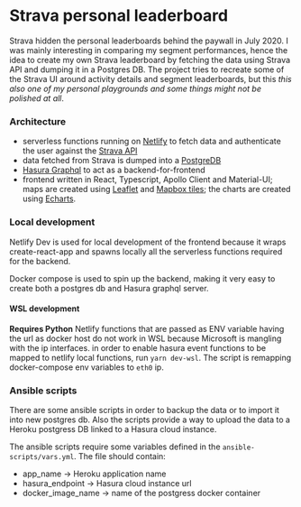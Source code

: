 # Strava personal leaderboard

Strava hidden the personal leaderboards behind the paywall in July 2020. I was mainly interesting in comparing my segment performances, hence the idea to create my own Strava leaderboard by fetching the data using Strava API and dumping it in a Postgres DB. The project tries to recreate some of the Strava UI around activity details and segment leaderboards, but this _this also one of my personal playgrounds and some things might not be polished at all_.

### Architecture

- serverless functions running on [Netlify](https://www.netlify.com/) to fetch data and authenticate the user against the [Strava API](https://developers.strava.com/)
- data fetched from Strava is dumped into a [PostgreDB](https://www.postgresql.org/)
- [Hasura Graphql](https://hasura.io/) to act as a backend-for-frontend
- frontend written in React, Typescript, Apollo Client and Material-UI; maps are created using [Leaflet](https://leafletjs.com/) and [Mapbox tiles](https://www.mapbox.com/maps); the charts are created using [Echarts](https://echarts.apache.org/en/index.html).

### Local development

Netlify Dev is used for local development of the frontend because it wraps create-react-app and spawns locally all the serverless functions required for the backend.

Docker compose is used to spin up the backend, making it very easy to create both a postgres db and Hasura graphql server.

#### WSL development

**Requires Python**
Netlify functions that are passed as ENV variable having the url as docker host do not work in WSL because Microsoft is mangling with the ip interfaces. in order to enable hasura event functions to be mapped to netlify local functions, run `yarn dev-wsl`. The script is remapping docker-compose env variables to `eth0` ip.

### Ansible scripts

There are some ansible scripts in order to backup the data or to import it into new postgres db. Also the scripts provide a way to upload the data to a Heroku postgress DB linked to a Hasura cloud instance.

The ansible scripts require some variables defined in the `ansible-scripts/vars.yml`. The file should contain:

- app_name -> Heroku application name
- hasura_endpoint -> Hasura cloud instance url
- docker_image_name -> name of the postgress docker container
